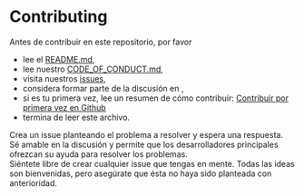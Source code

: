 # Contributing

Antes de contribuir en este repositorio, por favor
 * lee el [README.md](https://github.com/zero-files/project-zf/blob/main/README.md),
 * lee nuestro [CODE_OF_CONDUCT.md](https://github.com/zero-files/project-zf/blob/main/CODE_OF_CONDUCT.md),
 * visita nuestros [issues](https://github.com/zero-files/project-zf/issues),
 * considera formar parte de la discusión en [](),
 * si es tu primera vez, lee un resumen de cómo contribuir: [Contribuir por primera vez en Github](https://gist.github.com/EnzoDiazDev/31e73d0573142d0573eb58d69a5158fd)
 * termina de leer este archivo. 

Crea un issue planteando el problema a resolver y espera una respuesta. </br>
Sé amable en la discusión y permite que los desarrolladores principales ofrezcan su ayuda para resolver los problemas.</br>
Siéntete libre de crear cualquier issue que tengas en mente. Todas las ideas son bienvenidas, pero asegúrate que ésta no haya sido planteada con anterioridad. 
